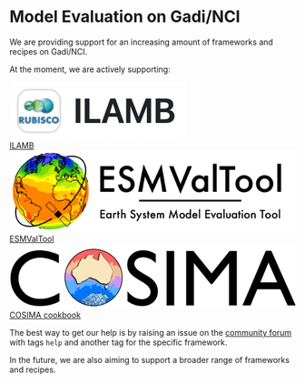 # Model Evaluation on Gadi/NCI

We are providing support for an increasing amount of frameworks and recipes on Gadi/NCI.

At the moment, we are actively supporting:

<div class="card-container">
    <a href="../model_evaluation_on_gadi/model_evaluation_on_gadi_ilamb" class="squared-card default-text-color">
        <div class="squared-card-image-container">
            <img src="../../assets/model_evaluation/logo_ilamb.png" alt="ILAMB"></img>
        </div>
        <div class="squared-card-text-container bold">ILAMB</div>
    </a>
    <a href="../model_evaluation_on_gadi/model_evaluation_on_gadi_esmvaltool" class="squared-card default-text-color">
        <div class="squared-card-image-container">
            <img src="../../assets/model_evaluation/logo_esmvaltool.png" alt="ESMValTool"></img>
        </div>
        <div class="squared-card-text-container bold">ESMValTool</div>
    </a>
    <a href="../model_evaluation_on_gadi/model_evaluation_on_gadi_pangeo_cosima" class="squared-card default-text-color">
        <div class="squared-card-image-container">
            <img src="../../assets/model_evaluation/logo_cosima.png" alt="Pangeo/COSIMA"></img>
        </div>
        <div class="squared-card-text-container bold">COSIMA cookbook</div>
    </a>
</div>

The best way to get our help is by raising an issue on the [community forum](https://forum.access-hive.org.au/) with tags `help` and another tag for the specific framework.

In the future, we are also aiming to support a broader range of frameworks and recipes.